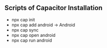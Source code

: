 ## Scripts of Capacitor Installation

- npx cap init
- npx cap add android -> Android
- npx cap sync
- npx cap open android
- npx cap run android
